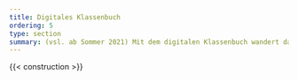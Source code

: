 ```yaml
---
title: Digitales Klassenbuch
ordering: 5
type: section
summary: (vsl. ab Sommer 2021) Mit dem digitalen Klassenbuch wandert das analoge Klassenbuch ins Web.
---
```


{{< construction >}}